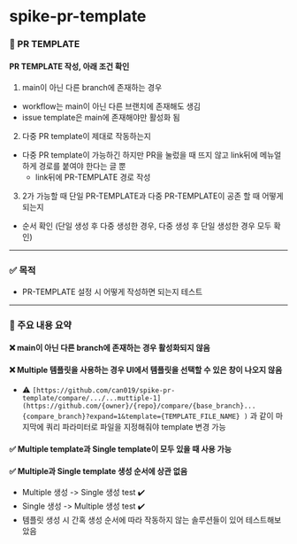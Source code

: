 # spike-pr-template
### 🌲 PR TEMPLATE
#### PR TEMPLATE 작성, 아래 조건 확인
1. main이 아닌 다른 branch에 존재하는 경우
  - workflow는 main이 아닌 다른 브랜치에 존재해도 생김
  - issue template은 main에 존재해야만 활성화 됨
2. 다중 PR template이 제대로 작동하는지
  - 다중 PR template이 가능하긴 하지만 PR을 눌렀을 때 뜨지 않고 link뒤에 메뉴얼하게 경로를 붙여야 한다는 글 뿐
    - link뒤에 PR-TEMPLATE 경로 작성
3. 2가 가능할 때 단일 PR-TEMPLATE과 다중 PR-TEMPLATE이 공존 할 때 어떻게 되는지
  - 순서 확인 (단일 생성 후 다중 생성한 경우, 다중 생성 후 단일 생성한 경우 모두 확인)
---
### ✅ 목적
- PR-TEMPLATE 설정 시 어떻게 작성하면 되는지 테스트
---
### 🔎 주요 내용 요약
#### ❌ main이 아닌 다른 branch에 존재하는 경우 활성화되지 않음
#### ❌ Multiple 템플릿을 사용하는 경우 UI에서 템플릿을 선택할 수 있은 창이 나오지 않음
- ⚠️ `[https://github.com/can019/spike-pr-template/compare/.../...muttiple-1](https://github.com/{owner}/{repo}/compare/{base_branch}...{compare_branch}?expand=1&template={TEMPLATE_FILE_NAME}
)` 과 같이 마지막에 쿼리 파라미터로 파일을 지정해줘야 template 변경 가능
#### ✅ Multiple template과 Single template이 모두 있을 때 사용 가능
#### ✅ Multiple과 Single template 생성 순서에 상관 없음
- Multiple 생성 -> Single 생성 test ✔️
- Single 생성 -> Multiple 생성 test ✔️
- 템플릿 생성 시 간혹 생성 순서에 따라 작동하지 않는 솔루션들이 있어 테스트해보았음
